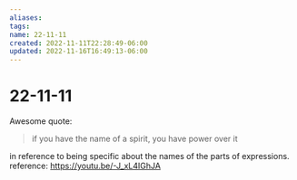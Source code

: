 ```yaml
---
aliases: 
tags: 
name: 22-11-11
created: 2022-11-11T22:28:49-06:00
updated: 2022-11-16T16:49:13-06:00
---
```

# 22-11-11
Awesome quote: 

> if you have the name of a spirit, you have power over it 

in reference to being specific about the names of the parts of expressions.
reference: https://youtu.be/-J_xL4IGhJA